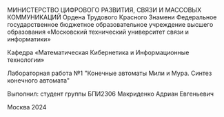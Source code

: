 МИНИСТЕРСТВО ЦИФРОВОГО РАЗВИТИЯ, СВЯЗИ И МАССОВЫХ КОММУНИКАЦИЙ
Ордена Трудового Красного Знамени
Федеральное государственное бюджетное образовательное учреждение высшего образования
«Московский технический университет связи и информатики»

Кафедра «Математическая Кибернетика и Информационные технологии»


Лабораторная работа №1
"Конечные автоматы Мили и Мура. Синтез конечного автомата"


Выполнил: студент группы БПИ2306
Макриденко Адриан Евгеньевич



Москва
2024
